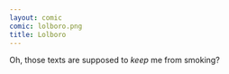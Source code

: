 ```yaml
---
layout: comic
comic: lolboro.png
title: Lolboro
---
```


Oh, those texts are supposed to *keep* me from smoking?